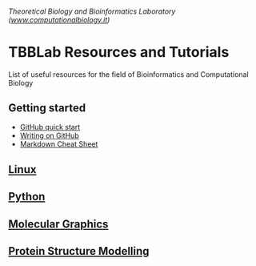 ###### Theoretical Biology and Bioinformatics Laboratory (www.computationalbiology.it)

# TBBLab Resources and Tutorials

List of useful resources for the field of Bioinformatics and Computational Biology 

## Getting started
- [GitHub quick start](https://guides.github.com/activities/hello-world/)
- [Writing on GitHub](https://docs.github.com/en/free-pro-team@latest/github/writing-on-github)
- [Markdown Cheat Sheet](https://commonmark.org/help/)

## [Linux](https://github.com/fpolticelli/tbblab_repository/blob/main/linux.md)
## [Python](https://github.com/fpolticelli/tbblab_repository/blob/main/python.md)
## [Molecular Graphics](https://github.com/fpolticelli/tbblab_repository/blob/main/molecular_graphics.md)
## [Protein Structure Modelling](https://github.com/fpolticelli/tbblab_repository/blob/main/protein_modelling.md)
